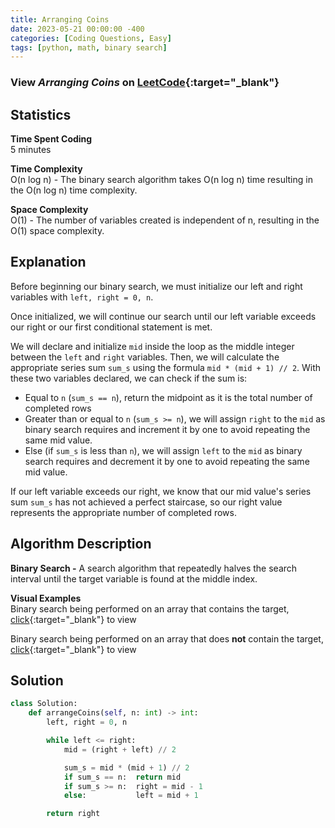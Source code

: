 ```yaml
---
title: Arranging Coins
date: 2023-05-21 00:00:00 -400
categories: [Coding Questions, Easy]
tags: [python, math, binary search]
---
```



### View *Arranging Coins* on [LeetCode](https://leetcode.com/problems/arranging-coins/){:target="_blank"}

## Statistics  

**Time Spent Coding**  
5 minutes

**Time Complexity**  
O(n log n) - The binary search algorithm takes O(n log n) time resulting in the O(n log n) time complexity.

**Space Complexity**  
O(1) - The number of variables created is independent of n, resulting in the O(1) space complexity.

## Explanation
Before beginning our binary search, we must initialize our left and right variables with `left, right = 0, n`.

Once initialized, we will continue our search until our left variable exceeds our right or our first conditional statement is met.

We will declare and initialize `mid` inside the loop as the middle integer between the `left` and `right` variables. 
Then, we will calculate the appropriate series sum `sum_s` using the formula `mid * (mid + 1) // 2`. 
With these two variables declared, we can check if the sum is:

*   Equal to `n` (`sum_s == n`), return the midpoint as it is the total number of completed rows
*   Greater than or equal to `n` (`sum_s >= n`), we will assign `right` to the `mid` as binary search requires and increment it by one to avoid repeating the same mid value.
*   Else (if `sum_s` is less than `n`), we will assign `left` to the `mid` as binary search requires and decrement it by one to avoid repeating the same mid value.

If our left variable exceeds our right, we know that our mid value's series sum `sum_s` has not achieved a perfect staircase, so our right value represents the appropriate number of completed rows.

## Algorithm Description

**Binary Search -** A search algorithm that repeatedly halves the search interval until the target variable is found at the middle index.  

**Visual Examples**  
Binary search being performed on an array that contains the target, [click](https://ds1-iiith.vlabs.ac.in/exp/unsorted-arrays/binary-search/images/binary_search_stepwise.png){:target="_blank"} to view   

Binary search being performed on an array that does **not** contain the target, [click](https://storage.googleapis.com/algodailyrandomassets/tutorials-optimized/binarySearch1.png){:target="_blank"} to view 

## Solution  

```python
class Solution:
    def arrangeCoins(self, n: int) -> int:
        left, right = 0, n

        while left <= right:
            mid = (right + left) // 2

            sum_s = mid * (mid + 1) // 2
            if sum_s == n:  return mid
            if sum_s >= n:  right = mid - 1
            else:           left = mid + 1

        return right
```